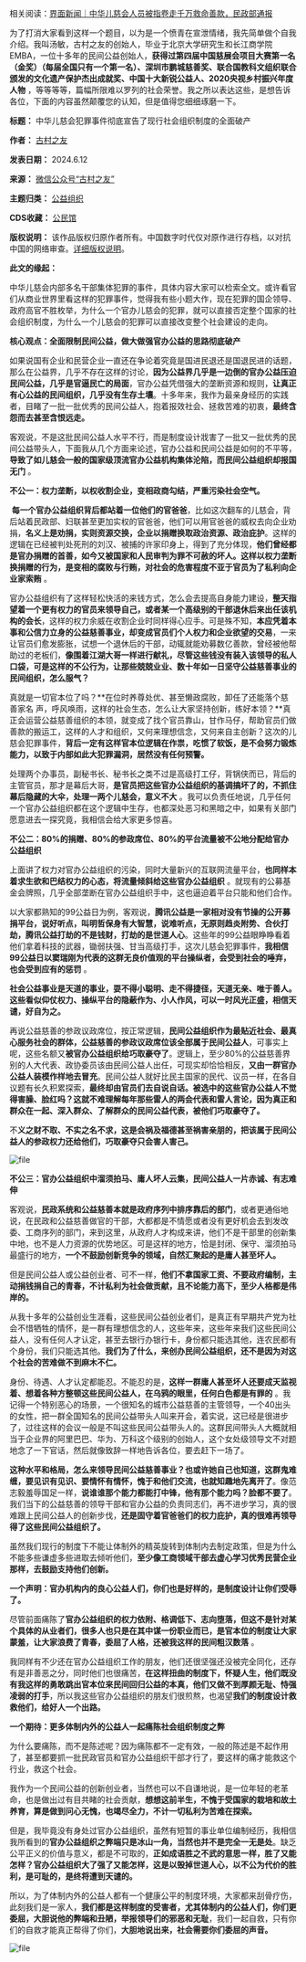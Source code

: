 相关阅读：[界面新闻｜中华儿慈会人员被指卷走千万救命善款，民政部通报](https://new.qq.com/rain/a/20240611A01HED00 "界面新闻｜中华儿慈会人员被指卷走千万救命善款，民政部通报")


为了打消大家看到这样一个题目，以为是一个愤青在宣泄情绪，我先简单做个自我介绍。我叫汤敏，古村之友的创始人，毕业于北京大学研究生和长江商学院EMBA，一位十多年的民间公益创始人，**获得过第四届中国慈展会项目大赛第一名（金奖）（每届全国只有一个第一名）、深圳市鹏城慈善奖、联合国教科文组织联合颁发的文化遗产保护杰出成就奖、中国十大新锐公益人、2020央视乡村振兴年度人物** ，等等等等，篇幅所限难以罗列的社会荣誉。我之所以表达这些，是想告诉各位，下面的内容虽然颠覆您的认知，但是值得您细细琢磨一下。




**标题：** 中华儿慈会犯罪事件彻底宣告了现行社会组织制度的全面破产  

**作者：** [古村之友](https://chinadigitaltimes.net/space/古村之友)  

**发表日期：** 2024.6.12  

**来源：** [微信公众号“古村之友”](https://web.archive.org/web/https://mp.weixin.qq.com/s/yZnpTstHG4qvOsQlaUjMxQ)  

**主题归类：** [公益组织](https://chinadigitaltimes.net/space/公益组织)  

**CDS收藏：** [公民馆](https://chinadigitaltimes.net/space/%E5%85%AC%E6%B0%91%E9%A6%86)  

**版权说明：** 该作品版权归原作者所有。中国数字时代仅对原作进行存档，以对抗中国的网络审查。[详细版权说明](https://chinadigitaltimes.net/chinese/copyright)。


**此文的缘起：** 


中华儿慈会内部多名干部集体犯罪的事件，具体内容大家可以检索全文。或许看官们从商业世界里看这样的犯罪事件，觉得我有些小题大作，现在犯罪的国企领导、政府高官不胜枚举，为什么一个官办儿慈会的犯罪，就可以直接否定整个国家的社会组织制度，为什么一个儿慈会的犯罪可以直接改变整个社会建设的走向。


**核心观点：全面限制民间公益，做大做强官办公益的思路彻底破产** 


如果说国有企业和民营企业一直还在争论着究竟是国进民退还是国退民进的话题，那么在公益界，几乎不存在这样的讨论，**因为公益界几乎是一边倒的官办公益压迫民间公益，几乎是官逼民亡的局面**，官办公益凭借强大的垄断资源和规则，**让真正有心公益的民间组织，几乎没有生存土壤**。十多年来，我作为最亲身经历的实践者，目睹了一批一批优秀的民间公益人，抱着报效社会、拯救苦难的初衷，**最终含怨而去甚至含恨远走。** 


客观说，不是这批民间公益人水平不行，而是制度设计戕害了一批又一批优秀的民间公益带头人，下面我从几个方面来论述，官办公益和民间公益是如何的不平等，**导致了如儿慈会一般的国家级顶流官办公益机构集体沦陷，而民间公益组织却报国无门** 。


**不公一：权力垄断，以权收割企业，变相政商勾结，严重污染社会空气。** 


 **每一个官办公益组织背后都站着一位他们的官爸爸**，比如这次翻车的儿慈会，背后站着民政部、妇联甚至更加实权的官爸爸，他们可以用官爸爸的威权去向企业劝捐，**名义上是劝捐，实则资源交换，企业以捐赠换取政治资源、政治庇护**。这样的逻辑在已经被判处死刑的刘汉、被捕的许家印身上，得到了充分体现，**他们曾经都是官办捐赠的首善，如今又被国家和人民审判为罪不可赦的坏人。这样以权力垄断换捐赠的行为，是变相的腐败与行贿，对社会的危害程度不亚于官员为了私利向企业家索贿** 。


官办公益组织有了这样轻松快活的来钱方式，怎么会去提高自身能力建设，**整天指望着一个更有权力的官员来领导自己，或者某一个高级别的干部退休后来出任该机构的会长**，这样的权力余威在收割企业时同样得心应手。可是殊不知，**本应凭着本事和公信力立身的公益慈善事业，却变成官员们个人权力和企业欲望的交易**，一来让官员们愈发膨胀，试想一个退休后的干部，动辄就能劝募数亿善款，曾经被他帮助过的老板们，**像围着江湖大哥一样进行献礼，尽管这些钱没有装入该领导的私人口袋，可是这样的不公行为，让那些兢兢业业、数十年如一日坚守公益慈善事业的民间组织，怎么服气？** 


真就是一切官本位了吗？**在位时养尊处优、甚至懒政腐败，卸任了还能落个慈善家名 声，呼风唤雨，这样的社会生态，怎么让大家坚持创新，练好本领？**真正会运营公益慈善组织的本领，就变成了找个官员靠山，甘作马仔，帮助官员们做善款的搬运工，这样的人才和组织，又何来理想信念，又何来自主创新？这次的儿慈会犯罪事件，**背后一定有这样官本位逻辑在作祟，吃惯了软饭，是不会努力锻炼能力，以致于内部如此大犯罪漏洞，居然没有任何预警。** 


处理两个办事员，副秘书长、秘书长之类不过是高级打工仔，背锅侠而已，背后的主管官员，那才是幕后大哥，**是官员把这些官办公益组织的基调搞坏了的，不抓住幕后隐藏的大伞，处理一两个儿慈会，意义不大** 。我可以负责任地说，几乎任何一个官办公益组织都在这个逻辑中生存，也都深处恶习和黑暗之中，如果有关部门愿意进去一探究竟，我相信会给大家更多惊喜。


**不公二：80%的捐赠、80%的参政席位、80%的平台流量被不公地分配给官办公益组织** 


上面讲了权力对官办公益组织的污染，同时大量新兴的互联网流量平台，**也同样本着求生欲和巴结权力的心态，将流量倾斜给这些官办公益组织** 。就现有的公募基金会牌照，几乎全部垄断在官办公益组织手中，这也逼迫着平台只能和他们合作。


以大家都熟知的99公益日为例，客观说，**腾讯公益是一家相对没有节操的公开募捐平台，说好听点，叫明哲保身有大智慧，说难听点，无原则趋炎附势、合伙打劫，腾讯公益打劫的不是钱财，打劫的是世道人心**。这些年的99公益眼睁睁看着他们拿着科技的武器，锄弱扶强、甘当高级打手，这次儿慈会犯罪事件，**我相信99公益日以窦瑞刚为代表的这群无良价值观的平台操纵者，会受到社会的唾弃，也会受到应有的惩罚** 。


**社会公益事业是天道的事业，耍不得小聪明、走不得捷径，天道无亲、唯于善人。这些看似仰仗权力、操纵平台的隐蔽作为、小人作风，可以一时风光正盛，相信天谴，好自为之。** 


再说公益慈善的参政议政席位，按正常逻辑，**民间公益组织作为最贴近社会、最真心服务社会的群体，公益慈善的参政议政席位该全部属于民间公益人**，可事实上呢，这些名额又**被官办公益组织给巧取豪夺了**。逻辑上，至少80%的公益慈善界别的人大代表、政协委员该由民间公益人出任，可现实却恰恰相反，**又由一群官办公益人装模作样地去冒充**。民间公益人就好比民主国家的民代、议员一样，在各自议题有长久积累探索，**最终却由官员们去自说自话。被选中的这些官办公益人不觉得害臊、脸红吗？这就不难理解每年那些雷人的两会代表和雷人言论，因为真正和群众在一起、深入群众、了解群众的民间公益代表，被他们巧取豪夺了。‍‍‍‍** 


不**义之财不取、不实之名不求，这是会祸及福德甚至祸害亲朋的，把该属于民间公益人的参政权力还给他们，巧取豪夺只会害人害己。** 


![file](https://chinadigitaltimes.net/chinese/files/2024/06/image-1718191680465.png)


**不公三：官办公益组织中溜须拍马、庸人坏人云集，民间公益人一片赤诚、有志难伸** 


客观说，**民政系统和公益慈善本就是政府序列中排序靠后的部门**，或者更通俗地说，在民政和公益慈善做官的干部，大都都是不情愿或者没有更好机会去到发改委、工商序列的部门，来到这里，从政府人才构成来讲，他们不是干部里的创新集中地，也不是人力资源的优势地区。可是这样的地方，恰是封闭、保守、溜须拍马最盛行的地方，**一个不鼓励创新竞争的领域，自然汇聚起的是庸人甚至坏人。** 


但是民间公益人或公益创业者、可不一样，**他们不拿国家工资、不要政府编制，主动捐钱捐自己的青春，不计私利为社会做贡献，且不论能力高下，至少人格都是伟岸的。** 


从我十多年的公益创业生涯看，这些民间公益创业者们，是真正有早期共产党为社会不惜牺牲的情怀，是一群有理想信念的人，这些年来，这些年来我们这些民间公益人，没有任何人才认定，甚至去银行办银行卡，身份都只能选其他，连农民都有个身份，我们只能选其他。**我们为了什么，来创办民间公益组织，还不是因为对这个社会的苦难做不到麻木不仁。** 


身份、待遇、人才认定都能忍。不能忍的是，**这样一群庸人甚至坏人还要成天监视着、想着各种方整顿这些民间公益人，在乌鸦的眼里，任何白色都是有罪的** 。我记得一个特别恶心的场景，一个很知名的城市公益慈善的主管领导，一个40出头的女性，把一群全国知名的民间公益带头人叫来开会，着实说，这已经是很进步了，过往这样的会议一般是不叫这些民间公益带头人的。这群民间带头人大概就相当于企业界的阿里巴巴、华为、万科这个级别的创始人，这个女处级领导文不对题地念了一下官话，然后就像致辞一样地告诉各位，要去赶下一场了。


**这种水平和格局，怎么来领导民间公益慈善事业？也或许她自己也知道，这群鬼难缠，要见识有见识、要情怀有情怀，愧于和他们交流，也就知趣地先离开了**。像范志毅羞辱国足一样，**说谁谁那个能力都能打中锋，他有那个能力吗？脸都不要了**。我们当下的公益慈善的领导干部和官办公益的负责同志们，再不进步学习，真的很难跟上民间公益人的创新步伐，**还是固守着官爸爸们的权力庇护，真的很难再领导得了这些民间公益组织了。** 


虽然我们现行的制度下不能让体制外的精英旋转到体制内去制定政策，但是为什么不能多些谦虚多些进取去倾听他们，**至少像工商领域干部去虚心学习优秀民营企业那样，去鼓励支持他们创新。** 


**一个声明：官办机构内的良心公益人们，你们也是好样的，是制度设计让你们受辱了。** 


尽管前面痛陈了**官办公益组织的权力依附、格调低下、志向堕落，**但这不是针对某个具体的从业者们，很多人也只是在其中谋一份职业而已，是**官本位的制度让大家蒙羞，让大家浪费了青春，委屈了人格，还被我这样的民间粗汉数落** 。


我同样有不少还在官办公益组织工作的朋友，他们还很坚强还没被完全同化，还存有是非善恶之分，同时他们也很痛苦，**在这样扭曲的制度下，怀疑人生，他们既没有我这样的勇敢跳出官本位来民间回归公益的本真，他们又做不到厚颜无耻、恃强凌弱的打手**，所以我这些官办公益组织的朋友们很煎熬，也渴望**我们的制度设计救救他们，给好人一个出路。** 


**一个期待：更多体制内外的公益人一起痛陈社会组织制度之弊** 


为什么要痛陈，而不是陈述呢？因为痛陈都不一定有效，一般的陈述是不起作用了，甚至都要抓一批民政官员和官办公益组织干部才行了，要这样的痛才能救这个行业，救这个社会。


我作为一个民间公益的创新创业者，当然也可以不自谦地说，是一位年轻的老革命，也是做出过有目共睹的社会贡献，**想想这前半生，不愧于受国家的栽培和故土养育，算是做到问心无愧，也竭尽全力，不计一切私利为苦难在探索。** 


但是，我毕竟没有身处过官办公益组织，虽然有短暂的事业单位编制经历，我相信我所看到的**官办公益组织之弊端只是冰山一角，当然也并不是完全一无是处**。缺乏公平正义的价值与意义，都是不可取的，**正如成语胜之不武的意思一样，胜了又能怎样？官办公益组织大了强了又能怎样，这是以毁掉世道人心，以不公为代价的胜利，是可耻的，是终将遭到天谴的。** 


所以，为了体制内外的公益人都有一个健康公平的制度环境，大家都来刮骨疗伤，此刻我们是一家人，**我们都是这样制度的受害者，尤其体制内的公益人们，你们更委屈，大胆说他的弊端和丑陋，举报领导们的邪恶和无耻**，我们一起自救，只有你们的自救才能真正帮得了你们，**大胆地说出来，社会需要你们委屈的声音。** 


![file](https://chinadigitaltimes.net/chinese/files/2024/06/image-1718191559900.png)

